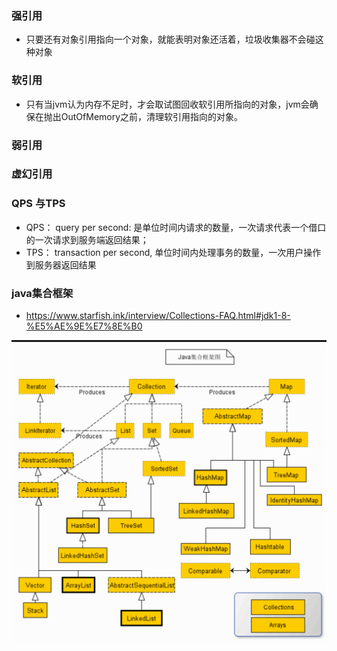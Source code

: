 ### 强引用

- 只要还有对象引用指向一个对象，就能表明对象还活着，垃圾收集器不会碰这种对象

### 软引用

- 只有当jvm认为内存不足时，才会取试图回收软引用所指向的对象，jvm会确保在抛出OutOfMemory之前，清理软引用指向的对象。



### 弱引用

### 虚幻引用



### QPS 与TPS

- QPS： query per second:  是单位时间内请求的数量，一次请求代表一个借口的一次请求到服务端返回结果；
- TPS： transaction per second, 单位时间内处理事务的数量，一次用户操作到服务器返回结果



### java集合框架

- https://www.starfish.ink/interview/Collections-FAQ.html#jdk1-8-%E5%AE%9E%E7%8E%B0

<img src="assets/image-20201013190558714.png" alt="image-20201013190558714" style="zoom: 50%;" />